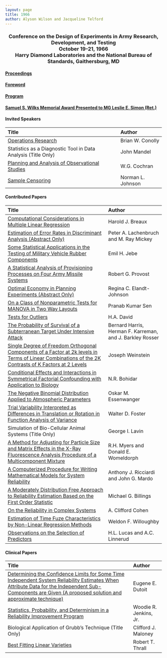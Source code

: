 ```yaml
---
layout: page
title: 1966
author: Alyson Wilson and Jacqueline Telford
---
```

<div align="center"><h3>Conference on the Design of Experiments in Army Research, Development, and Testing<br>
October 19-21, 1966<br>
Harry Diamond Laboratories and the National Bureau of Standards, Gaithersburg, MD</h3></div>


#### [Proceedings](https://alysongwilson.github.io/ACAS/DOE2/DOE12.pdf#page=2)

#### [Foreword](https://alysongwilson.github.io/ACAS/DOE2/DOE12.pdf#page=5)

#### [Program](https://alysongwilson.github.io/ACAS/DOE2/DOE12.pdf#page=10)


#### [Samuel S. Wilks Memorial Award Presented to MG Leslie E. Simon (Ret.)](https://alysongwilson.github.io/ACAS/DOE2/DOE12.pdf#page=203)


#### Invited Speakers

| Title | Author |
| :--- | :--- |
| [Operations Research](https://alysongwilson.github.io/ACAS/DOE2/DOE12.pdf#page=18) | Brian W. Conolly |
| Statistics as a Diagnostic Tool in Data Analysis (Title Only) | John Mandel |
| [Planning and Analysis of Observational Studies](https://alysongwilson.github.io/ACAS/DOE2/DOE12.pdf#page=325) | W.G. Cochran |
| [Sample Censoring](https://alysongwilson.github.io/ACAS/DOE2/DOE12.pdf#page=406) | Norman L. Johnson |


#### Contributed Papers

| Title | Author |
| :--- | :--- |
| [Computational Considerations in Multiple Linear Regression](https://alysongwilson.github.io/ACAS/DOE2/DOE12.pdf#page=55) | Harold J. Breaux |
| [Estimation of Error Rates in Discriminant Analysis (Abstract Only)](https://alysongwilson.github.io/ACAS/DOE2/DOE12.pdf#page=66) | Peter A. Lachenbruch and M. Ray Mickey |
| [Some Statistical Applications in the Testing of Military Vehicle Rubber Components](https://alysongwilson.github.io/ACAS/DOE2/DOE12.pdf#page=67) | Emil H. Jebe |
| [A Statistical Analysis of Provisioning Processes on Four Army Missile Systems](https://alysongwilson.github.io/ACAS/DOE2/DOE12.pdf#page=107) | Robert G. Provost |
| [Optimal Economy in Planning Experiments (Abstract Only)](https://alysongwilson.github.io/ACAS/DOE2/DOE12.pdf#page=133) | Regina C. Elandt-Johnson |
| [On a Class of Nonparametric Tests for MANOVA in Two Way Layouts](https://alysongwilson.github.io/ACAS/DOE2/DOE12.pdf#page=135) | Pranab Kumar Sen |
| [Tests for Outliers](https://alysongwilson.github.io/ACAS/DOE2/DOE12.pdf#page=165) | H.A. David |
| [The Probability of Survival of a Subterranean Target Under Intensive Attack](https://alysongwilson.github.io/ACAS/DOE2/DOE12.pdf#page=176) | Bernard Harris, Herman F. Karreman, and J. Barkley Rosser |
| [Single Degree of Freedom Orthogonal Components of a Factor at 2k levels in Terms of Linear Combinations of the 2K Contrasts of K Factors at 2 Levels](https://alysongwilson.github.io/ACAS/DOE2/DOE12.pdf#page=206) | Joseph Weinstein |
| [Conditional Effects and Interactions in Symmetrical Factorial Confounding with Application to Biology](https://alysongwilson.github.io/ACAS/DOE2/DOE12.pdf#page=216) | N.R. Bohidar |
| [The Negative Binomial Distribution Applied to Atmospheric Parameters](https://alysongwilson.github.io/ACAS/DOE2/DOE12.pdf#page=230) | Oskar M. Essenwanger |
| [Trial Variability Interpreted as Differences in Translation or Rotation in Function Analysis of Variance](https://alysongwilson.github.io/ACAS/DOE2/DOE12.pdf#page=252) | Walter D. Foster |
| Simulation of Bio-Cellular Animal Systems (Title Only) | George I. Lavin |
| [A Method for Adjusting for Particle Size and Matrix Effects in the X-Ray Fluorescence Analysis Procedure of a Multicomponent Mixture](https://alysongwilson.github.io/ACAS/DOE2/DOE12.pdf#page=259) | R.H. Myers and Donald E. Womeldorph |
| [A Computerized Procedure for Writing Mathematical Models for System Reliability](https://alysongwilson.github.io/ACAS/DOE2/DOE12.pdf#page=300) | Anthony J. Ricciardi and John G. Mardo |
| [A Moderately Distribution Free Approach to Reliability Estimation Based on the First Order Statistic](https://alysongwilson.github.io/ACAS/DOE2/DOE12.pdf#page=343) | Michael G. Billings |
| [On the Reliability in Complex Systems](https://alysongwilson.github.io/ACAS/DOE2/DOE12.pdf#page=356) | A. Clifford Cohen |
| [Estimation of Time Fuze Characteristics by Non-Linear Regression Methods](https://alysongwilson.github.io/ACAS/DOE2/DOE12.pdf#page=369) | Weldon F. Willoughby |
| [Observations on the Selection of Predictors](https://alysongwilson.github.io/ACAS/DOE2/DOE12.pdf#page=398) | H.L. Lucas and A.C. Linnerud | 


#### Clinical Papers
 
| Title | Author |
| :--- | :--- |
| [Determining the Confidence Limits for Some Time Independent System Reliability Estimates When Attribute Data for the Independent Sub-Components are Given (A proposed solution and approximate technique)](https://alysongwilson.github.io/ACAS/DOE2/DOE12.pdf#page=273) | Eugene E. Dutoit |
| [Statistics, Probability, and Determinism in a Reliability Improvement Program](https://alysongwilson.github.io/ACAS/DOE2/DOE12.pdf#page=294) | Woodie R. Jenkins, Jr. |
| Biological Application of Grubb’s Technique (Title Only) | Clifford J. Maloney |
| [Best Fitting Linear Varieties](https://alysongwilson.github.io/ACAS/DOE2/DOE12.pdf#page=317) | Robert T. Thrall |
